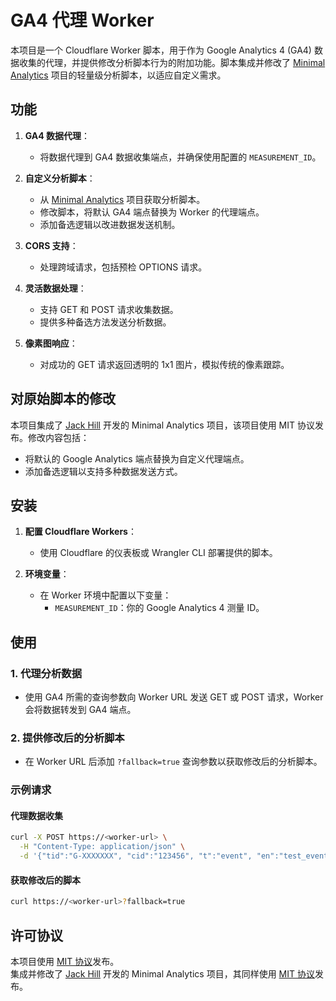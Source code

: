 # GA4 代理 Worker

本项目是一个 Cloudflare Worker 脚本，用于作为 Google Analytics 4 (GA4) 数据收集的代理，并提供修改分析脚本行为的附加功能。脚本集成并修改了 [Minimal Analytics](https://github.com/jahilldev/minimal-analytics) 项目的轻量级分析脚本，以适应自定义需求。

## 功能

1. **GA4 数据代理**：
   - 将数据代理到 GA4 数据收集端点，并确保使用配置的 `MEASUREMENT_ID`。

2. **自定义分析脚本**：
   - 从 [Minimal Analytics](https://github.com/jahilldev/minimal-analytics) 项目获取分析脚本。
   - 修改脚本，将默认 GA4 端点替换为 Worker 的代理端点。
   - 添加备选逻辑以改进数据发送机制。

3. **CORS 支持**：
   - 处理跨域请求，包括预检 OPTIONS 请求。

4. **灵活数据处理**：
   - 支持 GET 和 POST 请求收集数据。
   - 提供多种备选方法发送分析数据。

5. **像素图响应**：
   - 对成功的 GET 请求返回透明的 1x1 图片，模拟传统的像素跟踪。

## 对原始脚本的修改

本项目集成了 [Jack Hill](https://github.com/jahilldev) 开发的 Minimal Analytics 项目，该项目使用 MIT 协议发布。修改内容包括：
- 将默认的 Google Analytics 端点替换为自定义代理端点。
- 添加备选逻辑以支持多种数据发送方式。

## 安装

1. **配置 Cloudflare Workers**：
   - 使用 Cloudflare 的仪表板或 Wrangler CLI 部署提供的脚本。

2. **环境变量**：
   - 在 Worker 环境中配置以下变量：
     - `MEASUREMENT_ID`：你的 Google Analytics 4 测量 ID。

## 使用

### 1. 代理分析数据
- 使用 GA4 所需的查询参数向 Worker URL 发送 GET 或 POST 请求，Worker 会将数据转发到 GA4 端点。

### 2. 提供修改后的分析脚本
- 在 Worker URL 后添加 `?fallback=true` 查询参数以获取修改后的分析脚本。

### 示例请求

#### 代理数据收集
```bash
curl -X POST https://<worker-url> \
  -H "Content-Type: application/json" \
  -d '{"tid":"G-XXXXXXX", "cid":"123456", "t":"event", "en":"test_event"}'
```

#### 获取修改后的脚本
```bash
curl https://<worker-url>?fallback=true
```

## 许可协议

本项目使用 [MIT 协议](LICENSE)发布。  
集成并修改了 [Jack Hill](https://github.com/jahilldev) 开发的 Minimal Analytics 项目，其同样使用 [MIT 协议](LICENSE)发布。